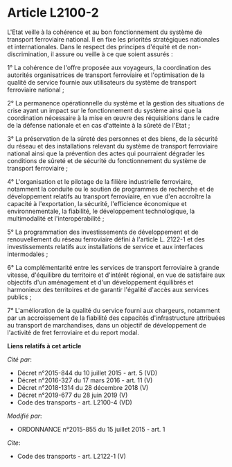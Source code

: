 # Article L2100-2

L'Etat veille à la cohérence et au bon fonctionnement du système de transport ferroviaire national. Il en fixe les priorités
stratégiques nationales et internationales. Dans le respect des principes d'équité et de non-discrimination, il assure ou
veille à ce que soient assurés : 

1° La cohérence de l'offre proposée aux voyageurs, la coordination des autorités organisatrices de transport ferroviaire et
l'optimisation de la qualité de service fournie aux utilisateurs du système de transport ferroviaire national ; 

2° La permanence opérationnelle du système et la gestion des situations de crise ayant un impact sur le fonctionnement du
système ainsi que la coordination nécessaire à la mise en œuvre des réquisitions dans le cadre de la défense nationale et en
cas d'atteinte à la sûreté de l'Etat ; 

3° La préservation de la sûreté des personnes et des biens, de la sécurité du réseau et des installations relevant du système
de transport ferroviaire national ainsi que la prévention des actes qui pourraient dégrader les conditions de sûreté et de
sécurité du fonctionnement du système de transport ferroviaire ; 

4° L'organisation et le pilotage de la filière industrielle ferroviaire, notamment la conduite ou le soutien de programmes de
recherche et de développement relatifs au transport ferroviaire, en vue d'en accroître la capacité à l'exportation, la
sécurité, l'efficience économique et environnementale, la fiabilité, le développement technologique, la multimodalité et
l'interopérabilité ; 

5° La programmation des investissements de développement et de renouvellement du réseau ferroviaire défini à l'article L.
2122-1 et des investissements relatifs aux installations de service et aux interfaces intermodales ; 

6° La complémentarité entre les services de transport ferroviaire à grande vitesse, d'équilibre du territoire et d'intérêt
régional, en vue de satisfaire aux objectifs d'un aménagement et d'un développement équilibrés et harmonieux des territoires
et de garantir l'égalité d'accès aux services publics ; 

7° L'amélioration de la qualité du service fourni aux chargeurs, notamment par un accroissement de la fiabilité des capacités
d'infrastructure attribuées au transport de marchandises, dans un objectif de développement de l'activité de fret ferroviaire
et du report modal.

**Liens relatifs à cet article**

_Cité par_:

  - Décret n°2015-844 du 10 juillet 2015 - art. 5 (VD)
  - Décret n°2016-327 du 17 mars 2016 - art. 11 (V)
  - Décret n°2018-1314 du 28 décembre 2018 (V)
  - Décret n°2019-677 du 28 juin 2019 (V)
  - Code des transports - art. L2100-4 (VD)

_Modifié par_:

  - ORDONNANCE n°2015-855 du 15 juillet 2015 - art. 1

_Cite_:

  - Code des transports - art. L2122-1 (V)
